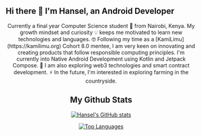 ## Hi there 👋 I'm Hansel, an Android Developer

<p align="center">
Currently a final year Computer Science student 🏫 from Nairobi, Kenya. My growth mindset and curiosity 💡 keeps me motivated to learn new technologies and languages. 🤓 Following my time as a [KamiLimu](https://kamilimu.org) Cohort 8.0 mentee, I am very keen on innovating and creating products that follow responsible computing principles. I'm currently into Native Android Development using Kotlin and Jetpack Compose. 🔭 I am also exploring web3 technologies and smart contract development. ⚡ In the future, I'm interested in exploring farming in the countryside.
</p>

<h2 align="center">My Github Stats</h2>

<p align="center">
  <a href="https://github.com/anuraghazra/github-readme-stats">
    <img src="https://github-readme-stats.vercel.app/api?username=hanselomondi&show_icons=true&theme=dark&include_all_commits=true" alt="Hansel's GitHub stats" />
  </a>
</p>

<p align="center">
  <a href="https://github.com/anuraghazra/github-readme-stats">
    <img src="https://github-readme-stats.vercel.app/api/top-langs/?username=hanselomondi&layout=compact&theme=dark" alt="Top Languages" />
  </a>
</p>

